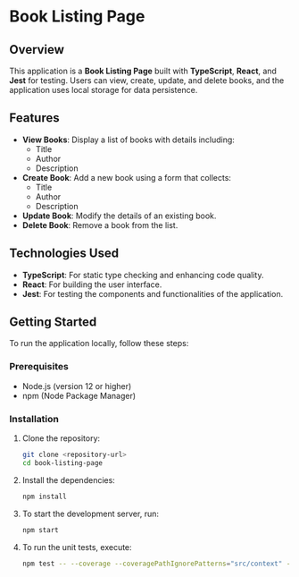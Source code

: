 # Book Listing Page

## Overview

This application is a **Book Listing Page** built with **TypeScript**, **React**, and **Jest** for testing. Users can view, create, update, and delete books, and the application uses local storage for data persistence.

## Features

- **View Books**: Display a list of books with details including:
  - Title
  - Author
  - Description
- **Create Book**: Add a new book using a form that collects:
  - Title
  - Author
  - Description
- **Update Book**: Modify the details of an existing book.
- **Delete Book**: Remove a book from the list.

## Technologies Used

- **TypeScript**: For static type checking and enhancing code quality.
- **React**: For building the user interface.
- **Jest**: For testing the components and functionalities of the application.

## Getting Started

To run the application locally, follow these steps:

### Prerequisites

- Node.js (version 12 or higher)
- npm (Node Package Manager)

### Installation

1. Clone the repository:
   ```bash
   git clone <repository-url>
   cd book-listing-page
2. Install the dependencies:
   ```bash
   npm install
3. To start the development server, run:
   ```bash
   npm start
4. To run the unit tests, execute:
   ```bash
   npm test -- --coverage --coveragePathIgnorePatterns="src/context" --coveragePathIgnorePatterns="src/app" --coveragePathIgnorePatterns="src/types"
